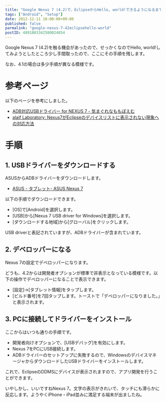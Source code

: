 ```yaml
---
title: "Google Nexus 7 (4.2)で、EclipseからHello, world!できるようになるまでの手順"
tags: ["Android", "Setup"]
date: 2012-12-11 18:00:00+09:00
published: false
parmalink: "google-nexus-7-42eclipsehello-world"
postID: 4891803342580024854
---
```


Google Nexus 7 (4.2)を触る機会があったので、せっかくなのでHello, world!してみようとしたところ少し手間取ったので、ここにその手順を残します。

<!-- more -->

なお、4.1の場合は多少手順が異なる模様です。

# 参考ページ

以下のページを参考にしました。

* [ADB対応USBドライバー for NEXUS 7 - 気まぐれなももぽえむ](http://blogs.yahoo.co.jp/momo_poem/67257950.html)
* [alaif Laboratory: Nexus7がEclipseのデバイスリストに表示されない現象への対応方法](http://blog.alaif.net/2012/09/nexsus7eclipse.html)

# 手順

## 1. USBドライバーをダウンロードする

ASUSからADBドライバーをダウンロードします。

* [ASUS - タブレット- ASUS Nexus 7](http://www.asus.co.jp/Tablet/Nexus/Nexus_7/)

以下の手順でダウンロードできます。

* [OS]で[Android]を選択します。
* [USB]から[Nexus 7 USB driver for Windows]を選択します。
* [ダウンロードする地域]から[グローバル]をクリックします。

USB driverと表記されていますが、ADBドライバーが含まれています。

## 2. デベロッパーになる

Nexus 7の設定でデベロッパーになります。

どうも、4.2からは開発者オプションが標準で非表示となっている模様です。以下の操作でデベロッパーになることで表示できます。

* [設定]→[タブレット情報]をタップします。
* [ビルド番号]を7回タップします。トーストで「デベロッパーになりました。」と表示されます。

## 3. PCに接続してドライバーをインストール

ここからはいつも通りの手順です。

* 開発者向けオプションで、[USBデバッグ]を有効にします。
* Nexus 7をPCにUSB接続します。
* ADBドライバーのセットアップに失敗するので、WindowsのデバイスマネージャからダウンロードしたUSBドライバーをインストールします。

これで、EclipseのDDMSにデバイスが表示されますので、アプリ開発を行うことができます。

いやしかし、いいですねNexus 7。文字の表示がきれいで、タッチにも滑らかに反応します。ようやくiPhone・iPad並みに満足する端末が出ましたね。
